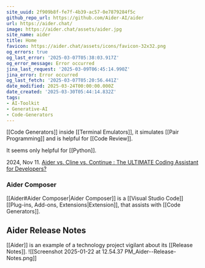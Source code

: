 ```yaml
---
site_uuid: 2f909b8f-fe7f-4b39-ac57-0e7879284f5c
github_repo_url: https://github.com/Aider-AI/aider
url: https://aider.chat/
image: https://aider.chat/assets/aider.jpg
site_name: aider
title: Home
favicon: https://aider.chat/assets/icons/favicon-32x32.png
og_errors: true
og_last_error: '2025-03-07T05:38:03.917Z'
og_error_message: Error occurred
jina_last_request: '2025-03-09T06:45:14.990Z'
jina_error: Error occurred
og_last_fetch: '2025-03-07T05:20:56.441Z'
date_modified: 2025-03-24T00:00:00.000Z
date_created: '2025-03-30T05:44:14.832Z'
tags:
- AI-Toolkit
- Generative-AI
- Code-Generators
---
```





























































































































































































































































































































































































[[Code Generators]] inside [[Terminal Emulators]], it simulates [[Pair Programming]] and is helpful for [[Code Review]].

It seems only helpful for [[Python]].

2024, Nov 11. [Aider vs. Cline vs. Continue : The ULTIMATE Coding Assistant for Developers?](https://youtu.be/wFWoSvLijSE?si=F5PQvRot8JCx-2Hg) 

### Aider Composer
[[Aider#Aider Composer|Aider Composer]] is a [[Visual Studio Code]] [[Plug-ins,  Add-ons,  Extensions|Extension]], that assists with [[Code Generators]].

## Aider Release Notes
[[Aider]] is an example of a technology project vigilant about its [[Release Notes]].
![[Screenshot 2025-01-22 at 12.54.37 PM_Aider--Release-Notes.png]]
